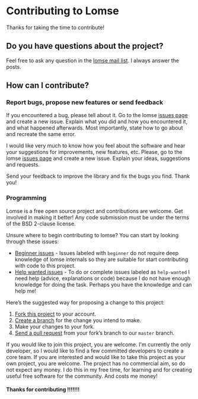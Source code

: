 # Contributing to Lomse

Thanks for taking the time to contribute!


## Do you have questions about the project?

Feel free to ask any question in the [lomse mail list](https://sourceforge.net/p/lomse/mailman/). I always answer the posts.


## How can I contribute?

### Report bugs, propose new features or send feedback

If you encountered a bug, please tell about it. Go to the lomse [issues page](https://github.com/lenmus/lomse/issues) and create a new issue. Explain what you did and how you encountered it, and what happened afterwards. Most importantly, state how to go about and recreate the same error.

I would like very much to know how you feel about the software and hear your suggestions for improvements, new features, etc. Please, go to the lomse [issues page](https://github.com/lenmus/lomse/issues) and create a new issue. Explain your ideas, suggestions and requests.

Send your feedback to improve the library and fix the bugs you find. Thank you!



### Programming

Lomse is a free open source project and contributions are welcome. Get involved in making it better! Any code submission must be under the terms of the BSD 2-clause license. 

Unsure where to begin contributing to lomse? You can start by looking through these issues:

* [Beginner issues][beginner] - Issues labeled with `beginner` do not require deep knowledge of lomse internals so they are suitable for start contributing with code to this project.
* [Help wanted issues][help-wanted] - To do or complete issues labeled as `help-wanted` I need help (advice, explanations or code) because I do not have enough knowledge for doing the task. Perhaps you have the knowledge and can help me!

Here’s the suggested way for proposing a change to this project:

1. [Fork this project][fork] to your account.
2. [Create a branch][branch] for the change you intend to make.
3. Make your changes to your fork.
4. [Send a pull request][pr] from your fork’s branch to our `master` branch.


If you would like to join this project, you are welcome. I'm currently the only developer, so I would like to find a few committed developers to create a core team. If you are interested and would like to take this project as your own project, you are welcome. The project has no commercial aim, so do not expect any money. I do this in my free time, for learning and for creating useful free software for the community. And costs me money!



#### Thanks for contributing !!!!!!!


[beginner]:https://github.com/lenmus/lomse/labels/beginner
[help-wanted]:https://github.com/lenmus/lomse/labels/help%20wanted

[fork]: https://help.github.com/articles/fork-a-repo/
[branch]: https://help.github.com/articles/creating-and-deleting-branches-within-your-repository
[pr]: https://help.github.com/articles/using-pull-requests/



